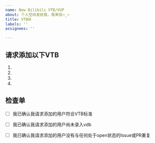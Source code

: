 ```yaml
---
name: New Bilibili VTB/VUP
about: 个人空间发给我，我来加→_→
title: VTB补
labels: ''
assignees: ''

---
```


<!-- 建议首先参考 [这里](https://github.com/dd-center/vdb/issues/113#issuecomment-560273409) 来确定要添加的用户确实符合 VTB 标准 -->

<!-- 并善用左上角搜索功能确定没有与任何处于开放(open)状态的PR或issue重复 -->

<!-- 欢迎来试一下我们的自助提交站 [这里](https://submit.vtbs.moe) -->

## 请求添加以下VTB
<!-- 一行一个，欢迎附带相关信息 -->
1. 

2.

3.

4.

<!-- 这里写上个人空间链接就行了 -->

## 检查单
<!-- 提交之前请检查一下这些哦 -->
- [ ] 我已确认我请求添加的用户符合VTB标准
- [ ] 我已确认我请求添加的用户尚未录入vdb
- [ ] 我已确认我请求添加的用户没有与任何处于open状态的Issue或PR重复


